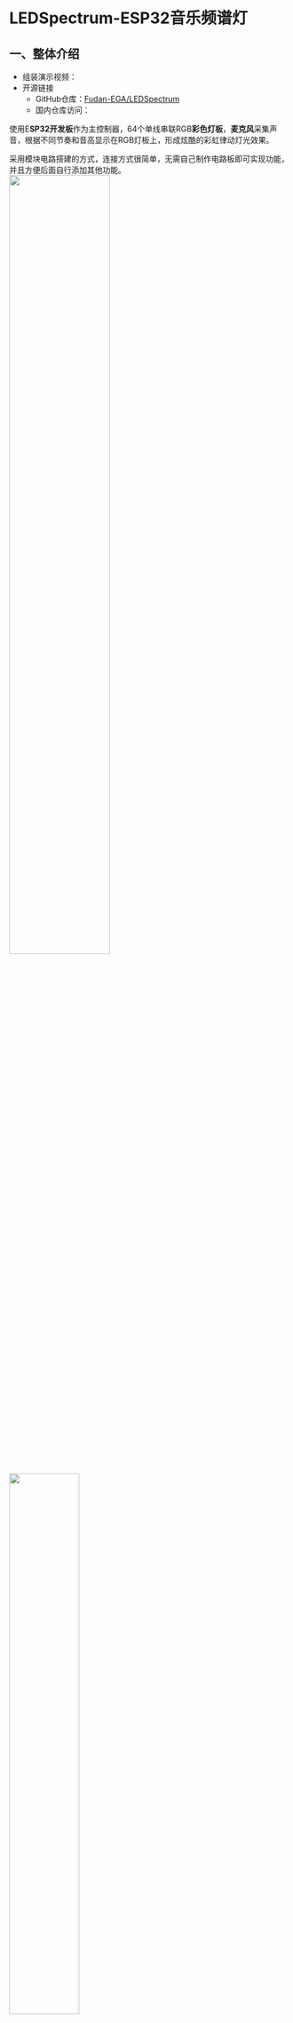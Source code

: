 # LEDSpectrum-ESP32音乐频谱灯
## 一、整体介绍

* 组装演示视频：
* 开源链接
    * GitHub仓库：[Fudan-EGA/LEDSpectrum](https://github.com/Fudan-EGA/LEDSpectrum)
    * 国内仓库访问：
  
使用E**SP32开发板**作为主控制器，64个单线串联RGB**彩色灯板**，**麦克风**采集声音，根据不同节奏和音高显示在RGB灯板上，形成炫酷的彩虹律动灯光效果。

采用模块电路搭建的方式，连接方式很简单，无需自己制作电路板即可实现功能，并且方便后面自行添加其他功能。
<img src="img/img1.jpg"  width="60%" height="60%" /> 
<img src="img/img2.jpg"  width="50%" height="50%" /> 

## 二、电路搭建

### 1. 购买清单和链接

* ESP32开发板  [https://m.tb.cn/h.fwVQ4Ek?tk=Kidt2pXJR1L](https://m.tb.cn/h.fwVQ4Ek?tk=Kidt2pXJR1L) 
- 灯板ws2812b RGB屏8x8点阵 [https://m.tb.cn/h.fwVQ4Ek?tk=Kidt2pXJR1L](https://m.tb.cn/h.fwVQ4Ek?tk=Kidt2pXJR1L)
* 麦克风MAX4466  [https://m.tb.cn/h.fEgPlFB?tk=4eN42pXJJN4](https://m.tb.cn/h.fEgPlFB?tk=4eN42pXJJN4)
  **注意**：该麦克风模块排针没有焊接，需要**自行焊接**（只有三个点，焊接非常简单）
- 公对母+母对母杜邦线 [https://m.tb.cn/h.fE9hgap?tk=GFwX2pSC4Lj](https://m.tb.cn/h.fE9hgap?tk=GFwX2pSC4Lj)


    入门级电烙铁推荐购买：[https://m.tb.cn/h.fDhTaXj?tk=Wunk2pSxYYK](https://m.tb.cn/h.fDhTaXj?tk=Wunk2pSxYYK)



* **一键下单**： [https://m.tb.cn/h.fDhTWez](https://m.tb.cn/h.fDhTWez) 手机淘宝打开，购物车打包链接，含以上全部商品，型号已经选好，直接购买即可

### 2. 模块功能介绍
* **ESP32开发板+拓展板：**
  <img src="img/img3.jpg"  width="50%" height="50%" /> 

  开发板型号：ESP32-DevKitC WROOM-32
> 使用ESP32开发板作为控制芯片，处理麦克风采集的数据，然后驱动屏幕显示不同内容，由于开发板引出来的供电端口比较少，所以用了一块拓展底板，可以外接很多模块而不用担心供电问题。

* **麦克风：**
  <img src="img/img4.jpg"  width="50%" height="50%" /> 
型号：MAX4466

>连接电源VCC和接地端口GND，OUT端口将采集到的音频转化为电压信号，ESP32采集该电压信号再进行处理，具体的信号处理方法将在后面程序部分介绍。

* **灯板**
  <img src="img/img5.jpg"  width="50%" height="50%" /> 
  驱动芯片型号：WS2811

>每个灯珠内置驱动芯片，可发出256种彩色光，只需要一根数据线将灯珠前后串联起来，然后通过第一个灯珠输入端口进行控制，即可实现所有灯珠的控制。

* **电路连接**
>  ESP32排针对齐插在拓展板上（注意方向：二者TypeC接口朝向相同）。


>  使用三根母对母杜邦线连接麦克风（需要焊接好排针），OUT口连接拓展板的IO口序号为4，旁边的电源和接地分别对应连接。
  
>  灯板DIN接口对应拓展板IO序号为23，使用3根公对母杜邦线连接，连接之后如图所示。
> 
![image](img/img6.png)

**供电**：需要使用一根Type-C连接到ESP32开发板（直接插在上面ESP32的Type-C接口，而非拓展板），用来供电和下载程序。

## 三、烧录程序

### 准备工作
* 电路连接完毕的开发板和模块
* 电脑已装好Arduino软件并导入ESP32软件包
* 电脑已装好CH340串口驱动
* 一根TypeC数据线
>Arduino软件下载和使用方式请查看石墨在线文档[《ESP32使用指南（更新中）》](https://shimo.im/docs/5xkGMDrDR2udlM3X/) ,其中第二部分介绍了Arduino软件的下载，第四部分介绍了CH340驱动安装方式，可以按里面的操作下载程序，测试开发板的连接情况。

### 代码和库文件下载


  代码见最开始提供的[GitHub仓库](https://github.com/Fudan-EGA/LEDSpectrum)，若访问有困难可点击国内仓库下载。下载完毕后打开Arduino软件，再点击**文件-打开，**选择下载的代码打开即可。此时点击编译上传将会报错，提示没有库文件，还需要下载对应的库，一共两个：“**FastLED**”和“**arduinoFFT**”库，前一个用来点亮灯板，后一个用来处理采集的音频数据。具体用法将在后面进行解读。
  
- **下载库文件**
  按[《使用指南》](https://shimo.im/docs/5xkGMDrDR2udlM3X/)中提供的下载库文件的方法，点击**项目-加载库-管理库**，再搜索上述库名称并下载，安装完成后如下图：
  <img src="img/img7.png"  width="70%" height="70%" /> 
  <img src="img/img8.png"  width="70%" height="70%" /> 


* **上传代码到开发板**
确保**开发板**和**串口COM序号**选择正确，然后点击上传按钮
<img src="img/img9.png"  width="50%" height="50%" /> 

    等待一会儿，第一次编译所需时间会比较长（实际Arduino编译都很慢），出现以下信息则说明编译成功，可以测试一下麦克风看灯板有没有反应，若软硬件都连接无误，灯板将随声音变化闪烁律动。
<img src="img/img10.png"  width="80%" height="80%" /> 

### 错误排查
- 开发板通电，红色LED不亮：电源连接错误，检查数据线和开发板是否损坏
- 编译错误：确保两个库文件下载完成
- 无法下载程序：
  - 确保CH340驱动安装完成，（完成标志：连接开发板后设备管理中能找到COM端口序号）
  - Arduino内选择好对应端口和开发板

## 四、代码解读

接下来从程序部分简单介绍一下频谱灯的效果是怎样实现的，这部分内容是给想要了解具体实现或者想要拓展功能的朋友提供的。

### 用到的库函数介绍
[LED_Spectrum.ino](https://github.com/Fudan-EGA/LEDSpectrum/blob/master/LED_Spectrum/LED_Spectrum.ino)程序共用到了两个库，已通过上述步骤下载完成，在管理库界面点击“info”可进入他们对应的GitHub开源仓库，里面包含了基本用法和示例程序，可参考学习。接下来进行简单的介绍。

* **FastLED库**
>开源链接：https://github.com/FastLED/FastLED
>参考教程：[arduino学习——WS2812灯带](https://blog.csdn.net/weixin_51396863/article/details/119572400?ops_request_misc=%257B%2522request%255Fid%2522%253A%2522165605764516780366534612%2522%252C%2522scm%2522%253A%252220140713.130102334.pc%255Fall.%2522%257D&request_id=165605764516780366534612&biz_id=0&utm_medium=distribute.pc_search_result.none-task-blog-2~all~first_rank_ecpm_v1~pc_rank_34-3-119572400-null-null.142^v21^pc_rank_34,157^v15^new_3&utm_term=CHSV&spm=1018.2226.3001.4187)

这个库主要用来驱动显示各类LED灯带或点阵屏，**使用时**需要先**定义**自己使用的LED内置芯片的型号、灯珠数量、色彩类型等，比如我们这里使用的WS2812，数量为64，色彩顺序定义为GRB，见程序开始部分的宏定义。

初始化完成，便可以调用这个库提供的一些函数，实现一些基础操作，点亮一颗灯、点亮一排灯、点一排彩色灯等等，代码例如：

```c++
leds[i] = CRGB::Red; //设置第i个led为红色
fill_rainbow(leds, 30/*数量*/, beginHue/*开始色值*/, deltaHue/*递增值*/)； //设置彩虹渐变
```
本作品代码仓库的examples文件夹提供了一些例子供大家参考。
* **arduinoFFT库**
> **FFT介绍**
> FFT指快速傅里叶变换（Fast Fourier Transform），傅里叶变换是信号处理的基础理论，它将一段信号视为不同频率信号的叠加，通过傅里叶变换能够将时间信号转变为按频率分布的信号。FFT则是拓展的傅里叶变换，顾名思义，运算速度很快，常用在计算机进行数字信号的处理。
<img src="img/img11.png"  width="50%" height="50%" /> 

> **声音的FFT处理**
声音的频率可以简单理解成音高，高音频率较高，低音则反之。从本作品的角度来讲，FFT所做的工作是：取一段时间内的声音信号作为输入，计算得到这段音频的频率分布情况。如果听起来主要是低音，则频率低的部分幅度就高，高频幅度较低，高音反之。按照幅度区别，通过不同幅度分布就能分辨出一段音乐中的低音鼓点和高音人声。

**arduinoFFT库的使用**
>开源链接：https://github.com/kosme/arduinoFFT

需要先进行参数的定义，包括采样率（采样率越大，音频采样速度越快）、采样点数量（一次采样中采样的点数）、其他运算参数等等。运算时输入时间采样序列值，然后将计算得到输出值，即频率幅度序列。


### 完整代码流程分析

一个流程需要完成的工作：
`读取麦克风电压数据` $->$ `FFT处理数据` $->$ `根据处理结果点亮灯板` 

在Arduino运行框架下将运行两个函数：

`setup函数：`只运行一次，执行模块的初始化代码。

`loop函数：`循环运行，每次循环都执行以下操作：
* 通过analogRead函数，读取麦克风接口的电压值序列，作为采样的音频信号。
* 输入电压值序列vReal[]，计算得到频率幅度输出序列vImag[]。
* 将输出序列的幅度转换到0-8范围，作为每一列点亮的LED个数。实际输出序列有64个幅度值，而灯板仅有8列，因此计算了相邻几个数的平均值，并间隔式选取。
* 下落效果实现：下一次幅度值大于当前，则更新，否则幅值递减，表现在灯板则为下落效果。
  
>具体的代码编写请参照文件查看，已添加详细注释。

